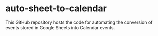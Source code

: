 # auto-sheet-to-calendar
This GitHub repository hosts the code for automating the conversion of events stored in Google Sheets into Calendar events.
